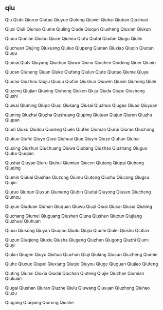qiu
---

Qiu Qiubi Qiurun Qiutao Qiuyue Qiulong Qiuwei Qiubai Qiuban Qiushuai

Qiuxi Qiuli Qiunuo Qiunie Qiuling Qiude Qiuqun Qiusheng Qiuxian Qiukun

Qiuou Qiunian Qiulou Qiuce Qiuhou Qiufu Qiutai Qiudan Qiugu Qiulin

Qiuchuan Qiujing Qiukuang Qiuluo Qiupeng Qiunan Qiuxiao Qiuqin Qiudun Qiuqu

Qiumai Qiulv Qiuyang Qiuchao Qiuwo Qiunu Qiuchen Qiudong Qiuer Qiuniu

Qiucan Qiuneng Qiuan Qiuke Qiufang Qiulun Qiute Qiudao Qiume Qiuya

Qiucao Qiuzhou Qiujiu Qiuqiu Qiufan Qiushuo Qiuwen Qiuxin Qiuhong Qiule

Qiuzeng Qiujian Qiuying Qiuheng Qiuken Qiuju Qiuda Qiupu Qiushang Qiushi

Qiuwai Qiuming Qiupo Qiuqi Qiukang Qiusai Qiuzhuo Qiugao Qiuao Qiuyuan

Qiuning Qiuzhai Qiuzha Qiushuang Qiuping Qiujuan Qiujun Qiuren Qiuzhu Qiupan

Qiudi Qiuxu Qiudou Qiuseng Qiuen Qiufen Qiuman Qiurui Qiurao Qiuchong

Qiukuo Qiufei Qiuye Qiusi Qiuhuai Qiue Qiuyin Qiuze Qiuhun Qiuhai

Qiuxing Qiuzhun Qiuchuang Qiuwa Qiubang Qiuzhao Qiuzhang Qiuguo Qiubo   Qiuqian

Qiushai Qiuyao Qiuru Qiuhui Qiumiao Qiucen Qiutang Qiupai Qiuhang Qiuqing

Qiumin Qiukai Qiushao Qiuzong Qiumu Qiutong Qiuchu Qiucong Qiugou Qiujin

Qiuruo Qiunun Qiuxun Qiumeng Qiubin Qiudui Qiuyong Qiusen Qiucheng Qiumou

Qiuyun Qiuduan Qiuhan Qiuquan Qiuwu Qiuzi Qiuai Qiucai Qiusui Qiubing

Qiuchang Qiumei Qiuguang Qiushen Qiuna Qiushun Qiucun Qiujiang Qiuzhuai Qiuhuan

Qiusu Qiusong Qiuyan Qiuqiao Qiudu Qiujia Qiuchi Qiulei Qiushu Qiutian

Qiuzun Qiuqiong Qiuxiu Qiusha Qiugeng Qiuzhen Qiugong Qiuzhi Qiumi Qiuyi

Qiulan Qiugen Qiuyu Qiuhua Qiuchun Qiuji Qiulang Qiusun Qiuzheng Qiumie

Qiuhe Qiuxue Qiupei Qiuxiang Qiuqie Qiuyou Qiuge Qiuguan Qiujiao Qiufeng

Qiuting Qiunai Qiuxia Qiudai Qiuchan Qiuteng Qiujie Qiuzhan Qiumian Qiukuan

Qiugai Qiushan Qiuran Qiuzhe Qiulu Qiuwang Qiuxuan Qiuzhong Qiuhao Qiuzu

Qiugang Qiuqiang Qiurong Qiushe 